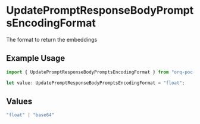 # UpdatePromptResponseBodyPromptsEncodingFormat

The format to return the embeddings

## Example Usage

```typescript
import { UpdatePromptResponseBodyPromptsEncodingFormat } from "orq-poc-typescript-multi-env-version/models/operations";

let value: UpdatePromptResponseBodyPromptsEncodingFormat = "float";
```

## Values

```typescript
"float" | "base64"
```